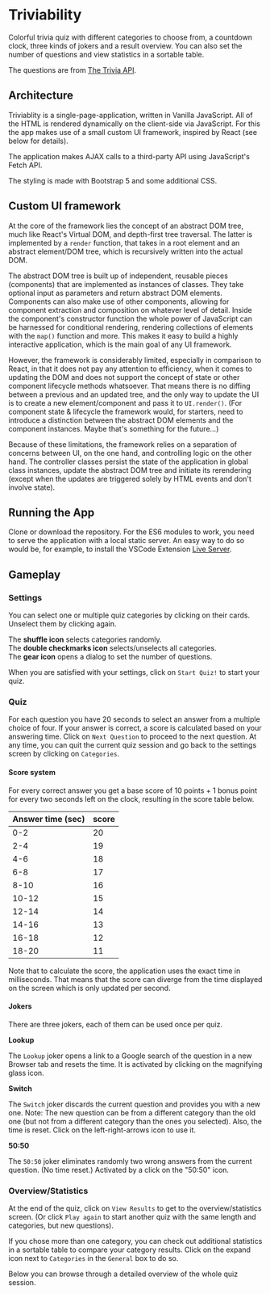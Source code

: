# Triviability

Colorful trivia quiz with different categories to choose from, a countdown clock, three kinds of jokers and a result overview. You can also set the number of questions and view statistics in a sortable table.

The questions are from [The Trivia API](https://the-trivia-api.com/).

## Architecture

Triviablity is a single-page-application, written in Vanilla JavaScript. All of the HTML is rendered dynamically on the client-side via JavaScript. For this the app makes use of a small custom UI framework, inspired by React (see below for details).

The application makes AJAX calls to a third-party API using JavaScript's Fetch API.

The styling is made with Bootstrap 5 and some additional CSS.

## Custom UI framework

At the core of the framework lies the concept of an abstract DOM tree, much like React's Virtual DOM, and depth-first tree traversal. The latter is implemented by a `render` function, that takes in a root element and an abstract element/DOM tree, which is recursively written into the actual DOM.

The abstract DOM tree is built up of independent, reusable pieces (components) that are implemented as instances of classes. They take optional input as parameters and return abstract DOM elements. Components can also make use of other components, allowing for component extraction and composition on whatever level of detail. Inside the component's constructor function the whole power of JavaScript can be harnessed for conditional rendering, rendering collections of elements with the `map()` function and more. This makes it easy to build a highly interactive application, which is the main goal of any UI framework.

However, the framework is considerably limited, especially in comparison to React, in that it does not pay any attention to efficiency, when it comes to updating the DOM and does not support the concept of state or other component lifecycle methods whatsoever. That means there is no diffing between a previous and an updated tree, and the only way to update the UI is to create a new element/component and pass it to `UI.render()`. (For component state & lifecycle the framework would, for starters, need to introduce a distinction between the abstract DOM elements and the component instances. Maybe that's something for the future...)

Because of these limitations, the framework relies on a separation of concerns between UI, on the one hand, and controlling logic on the other hand. The controller classes persist the state of the application in global class instances, update the abstract DOM tree and initiate its rerendering (except when the updates are triggered solely by HTML events and don't involve state).

## Running the App

Clone or download the repository. For the ES6 modules to work, you need to serve the application with a local static server. An easy way to do so would be, for example, to install the VSCode Extension [Live Server](https://marketplace.visualstudio.com/items?itemName=ritwickdey.LiveServer).

## Gameplay

### Settings

You can select one or multiple quiz categories by clicking on their cards. Unselect them by clicking again.

The **shuffle icon** selects categories randomly.  
The **double checkmarks icon** selects/unselects all categories.  
The **gear icon** opens a dialog to set the number of questions.

When you are satisfied with your settings, click on `Start Quiz!` to start your quiz.

### Quiz

For each question you have 20 seconds to select an answer from a multiple choice of four. If your answer is correct, a score is calculated based on your answering time. Click on `Next Question` to proceed to the next question. At any time, you can quit the current quiz session and go back to the settings screen by clicking on `Categories`.

#### Score system

For every correct answer you get a base score of 10 points + 1 bonus point for every two seconds left on the clock, resulting in the score table below.

| Answer time (sec) | score |
| --- | --- |
| 0-2 | 20 |
| 2-4 | 19 |
| 4-6 | 18 |
| 6-8 | 17 |
| 8-10 | 16 |
| 10-12 | 15 |
| 12-14 | 14 |
| 14-16 | 13 |
| 16-18 | 12 |
| 18-20 | 11 |

Note that to calculate the score, the application uses the exact time in milliseconds. That means that the score can diverge from the time displayed on the screen which is only updated per second.

#### Jokers

There are three jokers, each of them can be used once per quiz.

**Lookup**

The `Lookup` joker opens a link to a Google search of the question in a new Browser tab and resets the time. It is activated by clicking on the magnifying glass icon.

**Switch**

The `Switch` joker discards the current question and provides you with a new one. Note: The new question can be from a different category than the old one (but not from a different category than the ones you selected). Also, the time is reset. Click on the left-right-arrows icon to use it.

**50:50**

The `50:50` joker eliminates randomly two wrong answers from the current question. (No time reset.) Activated by a click on the "50:50" icon.

### Overview/Statistics

At the end of the quiz, click on `View Results` to get to the overview/statistics screen. (Or click `Play again` to start another quiz with the same length and categories, but new questions).

If you chose more than one category, you can check out additional statistics in a sortable table to compare your category results. Click on the expand icon next to `Categories` in the `General` box to do so.

Below you can browse through a detailed overview of the whole quiz session.

